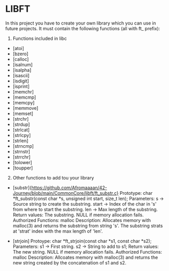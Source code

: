 # LIBFT

In this project you have to create your own library which you can use in future projects.
It must contain the following functions (all with ft_ prefix):

1. Functions included in libc
* [atoi]
* [bzero]
* [calloc]
* [isalnum]
* [isalpha]
* [isascii]
* [isdigit]
* [isprint]
* [memchr]
* [memcmp]
* [memcpy]
* [memmove]
* [memset]
* [strchr]
* [strdup]
* [strlcat]
* [strlcpy]
* [strlen]
* [strncmp]
* [strnstr]
* [strrchr]
* [tolower]
* [toupper]

2. Other functions to add tou your library
* [substr]{https://github.com/Afromaaaan/42-Journey/blob/main/CommonCore/libft/ft_substr.c}
	Prototype:	char *ft_substr(const char *s, unsigned int start, size_t len);
	Parameters:	s -> Source string to create the substring.
			start -> Index of the char in 's' from where to start the substring.
			len -> Max length of the substring.
	Return values:	The substring.
			NULL if memory allocation fails.
	Authorized 
	Functions:	malloc
	Description:	Allocates memory with malloc(3) and returns the substring from string 's'.
			The substring strats at 'strat' index with the max length of 'len'.

* [strjoin]
	Protoype:	char *ft_strjoin(const char *s1, const char *s2);
	Parameters:	s1 -> First string.
			s2 -> String to add to s1;
	Return values:	The new string.
			NULL if memory allocation fails.
	Authorized
	Functions:	malloc
	Description:	Allcoates memory with malloc(3) and returns the new string created by the
			concatenation of s1 and s2.
